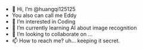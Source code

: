 - 👋 Hi, I’m @huangqi125125
- You also can call me Eddy
- 👀 I’m interested in Coding
- 🌱 I’m currently learning AI about image recognition
- 💞️ I’m looking to collaborate on ...
- 📫 How to reach me? uh... keeping it secret. 

<!---
huangqi125125/huangqi125125 is a ✨ special ✨ repository because its `README.md` (this file) appears on your GitHub profile.
You can click the Preview link to take a look at your changes.
--->
